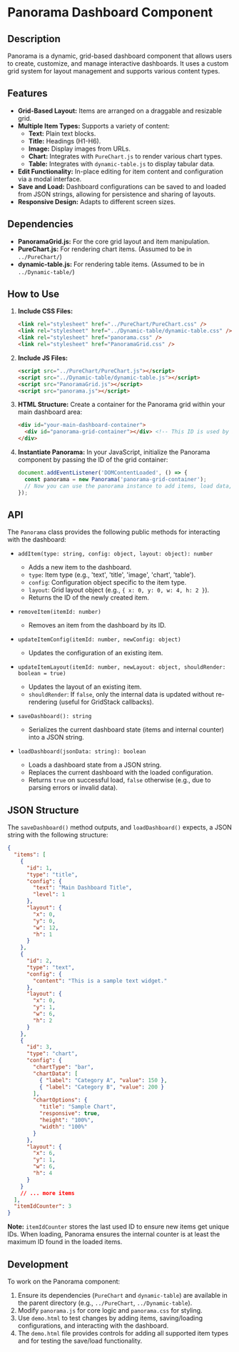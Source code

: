 # Panorama Dashboard Component

## Description

Panorama is a dynamic, grid-based dashboard component that allows users to create, customize, and manage interactive dashboards. It uses a custom grid system for layout management and supports various content types.

## Features

*   **Grid-Based Layout:** Items are arranged on a draggable and resizable grid.
*   **Multiple Item Types:** Supports a variety of content:
    *   **Text:** Plain text blocks.
    *   **Title:** Headings (H1-H6).
    *   **Image:** Display images from URLs.
    *   **Chart:** Integrates with `PureChart.js` to render various chart types.
    *   **Table:** Integrates with `dynamic-table.js` to display tabular data.
*   **Edit Functionality:** In-place editing for item content and configuration via a modal interface.
*   **Save and Load:** Dashboard configurations can be saved to and loaded from JSON strings, allowing for persistence and sharing of layouts.
*   **Responsive Design:** Adapts to different screen sizes.

## Dependencies

*   **PanoramaGrid.js:** For the core grid layout and item manipulation.
*   **PureChart.js:** For rendering chart items. (Assumed to be in `../PureChart/`)
*   **dynamic-table.js:** For rendering table items. (Assumed to be in `../Dynamic-table/`)

## How to Use

1.  **Include CSS Files:**
    ```html
    <link rel="stylesheet" href="../PureChart/PureChart.css" />
    <link rel="stylesheet" href="../Dynamic-table/dynamic-table.css" />
    <link rel="stylesheet" href="panorama.css" />
    <link rel="stylesheet" href="PanoramaGrid.css" />
    ```

2.  **Include JS Files:**
    ```html
    <script src="../PureChart/PureChart.js"></script>
    <script src="../Dynamic-table/dynamic-table.js"></script>
    <script src="PanoramaGrid.js"></script>
    <script src="panorama.js"></script>
    ```

3.  **HTML Structure:**
    Create a container for the Panorama grid within your main dashboard area:
    ```html
    <div id="your-main-dashboard-container">
      <div id="panorama-grid-container"></div> <!-- This ID is used by Panorama and PanoramaGrid -->
    </div>
    ```

4.  **Instantiate Panorama:**
    In your JavaScript, initialize the Panorama component by passing the ID of the grid container:
    ```javascript
    document.addEventListener('DOMContentLoaded', () => {
      const panorama = new Panorama('panorama-grid-container');
      // Now you can use the panorama instance to add items, load data, etc.
    });
    ```

## API

The `Panorama` class provides the following public methods for interacting with the dashboard:

*   `addItem(type: string, config: object, layout: object): number`
    *   Adds a new item to the dashboard.
    *   `type`: Item type (e.g., 'text', 'title', 'image', 'chart', 'table').
    *   `config`: Configuration object specific to the item type.
    *   `layout`: Grid layout object (e.g., `{ x: 0, y: 0, w: 4, h: 2 }`).
    *   Returns the ID of the newly created item.

*   `removeItem(itemId: number)`
    *   Removes an item from the dashboard by its ID.

*   `updateItemConfig(itemId: number, newConfig: object)`
    *   Updates the configuration of an existing item.

*   `updateItemLayout(itemId: number, newLayout: object, shouldRender: boolean = true)`
    *   Updates the layout of an existing item.
    *   `shouldRender`: If `false`, only the internal data is updated without re-rendering (useful for GridStack callbacks).

*   `saveDashboard(): string`
    *   Serializes the current dashboard state (items and internal counter) into a JSON string.

*   `loadDashboard(jsonData: string): boolean`
    *   Loads a dashboard state from a JSON string.
    *   Replaces the current dashboard with the loaded configuration.
    *   Returns `true` on successful load, `false` otherwise (e.g., due to parsing errors or invalid data).

## JSON Structure

The `saveDashboard()` method outputs, and `loadDashboard()` expects, a JSON string with the following structure:

```json
{
  "items": [
    {
      "id": 1,
      "type": "title",
      "config": {
        "text": "Main Dashboard Title",
        "level": 1
      },
      "layout": {
        "x": 0,
        "y": 0,
        "w": 12,
        "h": 1
      }
    },
    {
      "id": 2,
      "type": "text",
      "config": {
        "content": "This is a sample text widget."
      },
      "layout": {
        "x": 0,
        "y": 1,
        "w": 6,
        "h": 2
      }
    },
    {
      "id": 3,
      "type": "chart",
      "config": {
        "chartType": "bar",
        "chartData": [
          { "label": "Category A", "value": 150 },
          { "label": "Category B", "value": 200 }
        ],
        "chartOptions": {
          "title": "Sample Chart",
          "responsive": true,
          "height": "100%",
          "width": "100%"
        }
      },
      "layout": {
        "x": 6,
        "y": 1,
        "w": 6,
        "h": 4
      }
    }
    // ... more items
  ],
  "itemIdCounter": 3 
}
```
**Note:** `itemIdCounter` stores the last used ID to ensure new items get unique IDs. When loading, Panorama ensures the internal counter is at least the maximum ID found in the loaded items.

## Development

To work on the Panorama component:

1.  Ensure its dependencies (`PureChart` and `dynamic-table`) are available in the parent directory (e.g., `../PureChart`, `../Dynamic-table`).
2.  Modify `panorama.js` for core logic and `panorama.css` for styling.
3.  Use `demo.html` to test changes by adding items, saving/loading configurations, and interacting with the dashboard.
4.  The `demo.html` file provides controls for adding all supported item types and for testing the save/load functionality.
```
